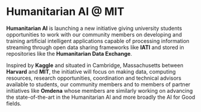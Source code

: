# Humanitarian AI @ MIT

**Humanitarian AI** is launching a new initiative giving university students opportunities to work with our community members on developing and training artificial intelligent applications capable of processing information streaming through open data sharing frameworks like **IATI** and stored in repositories like the **Humanitarian Data Exchange**.

Inspired by **Kaggle** and situated in Cambridge, Massachusetts between **Harvard** and **MIT**, the initiative will focus on making data, computing resources, research opportunities, coordination and technical advisors available to students, our community members and to members of partner initiatives like **Omdena** whose members are similarly working on advancing the state-of-the-art in the Humanitarian AI and more broadly the AI for Good fields.
